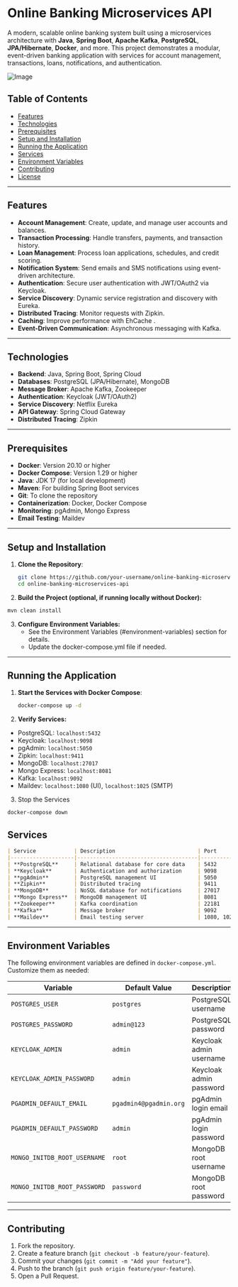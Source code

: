 # Online Banking Microservices API

A modern, scalable online banking system built using a microservices architecture with **Java**, **Spring Boot**, **Apache Kafka**, **PostgreSQL**, **JPA/Hibernate**, **Docker**, and more. This project demonstrates a modular, event-driven banking application with services for account management, transactions, loans, notifications, and authentication.

![Image](https://github.com/user-attachments/assets/29e57f8d-6344-42cd-892b-de8f6235b590)


## Table of Contents
- [Features](#features)
- [Technologies](#technologies)
- [Prerequisites](#prerequisites)
- [Setup and Installation](#setup-and-installation)
- [Running the Application](#running-the-application)
- [Services](#services)
- [Environment Variables](#environment-variables)
- [Contributing](#contributing)
- [License](#license)

---

## Features
- **Account Management**: Create, update, and manage user accounts and balances.
- **Transaction Processing**: Handle transfers, payments, and transaction history.
- **Loan Management**: Process loan applications, schedules, and credit scoring.
- **Notification System**: Send emails and SMS notifications using event-driven architecture.
- **Authentication**: Secure user authentication with JWT/OAuth2 via Keycloak.
- **Service Discovery**: Dynamic service registration and discovery with Eureka.
- **Distributed Tracing**: Monitor requests with Zipkin.
- **Caching**: Improve performance with EhCache .
- **Event-Driven Communication**: Asynchronous messaging with Kafka.

---

## Technologies
- **Backend**: Java, Spring Boot, Spring Cloud
- **Databases**: PostgreSQL (JPA/Hibernate), MongoDB
- **Message Broker**: Apache Kafka, Zookeeper
- **Authentication**: Keycloak (JWT/OAuth2)
- **Service Discovery**: Netflix Eureka
- **API Gateway**: Spring Cloud Gateway
- **Distributed Tracing**: Zipkin
---
## Prerequisites
- **Docker**: Version 20.10 or higher
- **Docker Compose**: Version 1.29 or higher
- **Java**: JDK 17 (for local development)
- **Maven**: For building Spring Boot services
- **Git**: To clone the repository
- **Containerization**: Docker, Docker Compose
- **Monitoring**: pgAdmin, Mongo Express
- **Email Testing**: Maildev

----
## Setup and Installation
1. **Clone the Repository**:
   ```bash
   git clone https://github.com/your-username/online-banking-microservices-api.git
   cd online-banking-microservices-api
   ```
2. **Build the Project (optional, if running locally without Docker):**
  ```bash
 mvn clean install
```
3. **Configure Environment Variables:**
     - See the Environment Variables (#environment-variables) section for details.
     - Update the docker-compose.yml file if needed.
---
## Running the Application

1. **Start the Services with Docker Compose**:
   ```bash
   docker-compose up -d

2. **Verify Services:**
- PostgreSQL: `localhost:5432`
- Keycloak: `localhost:9098`
- pgAdmin: `localhost:5050`
- Zipkin: `localhost:9411`
- MongoDB: `localhost:27017`
- Mongo Express: `localhost:8081`
- Kafka: `localhost:9092`
- Maildev: `localhost:1080` (UI), `localhost:1025` (SMTP)

3.  Stop the Services
```bash
docker-compose down

```
## Services
```markdown
| Service            | Description                          | Port       |
|--------------------|--------------------------------------|------------|
| **PostgreSQL**     | Relational database for core data    | 5432       |
| **Keycloak**       | Authentication and authorization     | 9098       |
| **pgAdmin**        | PostgreSQL management UI             | 5050       |
| **Zipkin**         | Distributed tracing                  | 9411       |
| **MongoDB**        | NoSQL database for notifications     | 27017      |
| **Mongo Express**  | MongoDB management UI                | 8081       |
| **Zookeeper**      | Kafka coordination                   | 22181      |
| **Kafka**          | Message broker                       | 9092       |
| **Maildev**        | Email testing server                 | 1080, 1025 |
```
---
## Environment Variables
The following environment variables are defined in `docker-compose.yml`. Customize them as needed:

| Variable                     | Default Value             | Description                     |
|------------------------------|---------------------------|---------------------------------|
| `POSTGRES_USER`              | `postgres`                | PostgreSQL username             |
| `POSTGRES_PASSWORD`          | `admin@123`               | PostgreSQL password             |
| `KEYCLOAK_ADMIN`             | `admin`                   | Keycloak admin username         |
| `KEYCLOAK_ADMIN_PASSWORD`    | `admin`                   | Keycloak admin password         |
| `PGADMIN_DEFAULT_EMAIL`      | `pgadmin4@pgadmin.org`    | pgAdmin login email             |
| `PGADMIN_DEFAULT_PASSWORD`   | `admin`                   | pgAdmin login password          |
| `MONGO_INITDB_ROOT_USERNAME` | `root`                    | MongoDB root username           |
| `MONGO_INITDB_ROOT_PASSWORD` | `password`                | MongoDB root password           |

---

## Contributing
1. Fork the repository.
2. Create a feature branch (`git checkout -b feature/your-feature`).
3. Commit your changes (`git commit -m "Add your feature"`).
4. Push to the branch (`git push origin feature/your-feature`).
5. Open a Pull Request.


